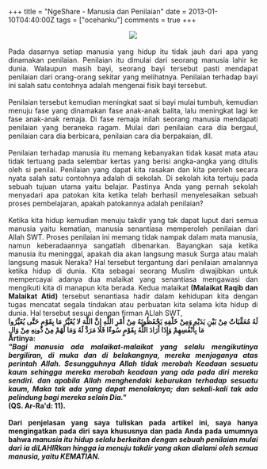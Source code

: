 +++
title = "NgeShare - Manusia dan Penilaian"
date = 2013-01-10T04:40:00Z
tags = ["ocehanku"]
comments = true
+++

<center><img border="0" data-original-height="600" data-original-width="1200" src="https://1.bp.blogspot.com/-VPlV6UecGfE/XNsxXrDlp2I/AAAAAAAATrk/wHIL1T_1Czgvj5cu8lRUuy91nmtVTzcRACLcBGAs/s1600/penilaian.png" /></center><br />
<div style="text-align: justify;">Pada dasarnya setiap manusia yang hidup itu tidak jauh dari apa yang dinamakan penilaian. Penilaian itu dimulai dari seorang manusia lahir ke dunia. Walaupun masih bayi, seorang bayi tersebut pasti mendapat penilaian dari orang-orang sekitar yang melihatnya. Penilaian terhadap bayi ini salah satu contohnya adalah mengenai fisik bayi tersebut.<br /><br />
Penilaian tersebut kemudian meningkat saat si bayi mulai tumbuh, kemudian menuju fase yang dinamakan fase anak-anak balita, lalu meningkat lagi ke fase anak-anak remaja. Di fase remaja inilah seorang manusia mendapati penilaian yang beraneka ragam. Mulai dari penilaian cara dia bergaul, penilaian cara dia berbicara, penilaian cara dia berpakaian, dll.<br /><br />
Penilaian terhadap manusia itu memang kebanyakan tidak kasat mata atau tidak tertuang pada selembar kertas yang berisi angka-angka yang ditulis oleh si penilai. Penilaian yang dapat kita rasakan dan kita peroleh secara nyata salah satu contohnya adalah di sekolah. Di sekolah kita tertuju pada sebuah tujuan utama yaitu belajar. Pastinya Anda yang pernah sekolah menyadari apa patokan kita ketika telah berhasil menyelesaikan sebuah proses pembelajaran, apakah patokannya adalah penilaian?<br /><br />
Ketika kita hidup kemudian menuju takdir yang tak dapat luput dari semua manusia yaitu kematian, manusia senantiasa memperoleh penilaian dari Allah SWT. Proses penilaian ini memang tidak nampak dalam mata manusia, namun keberadaannya sangatlah dibenarkan. Bayangkan saja ketika manusia itu meninggal, apakah dia akan langsung masuk Surga atau malah langsung masuk Neraka? Hal tersebut tergantung dari penilaian amalannya ketika hidup di dunia. Kita sebagai seorang Muslim diwajibkan untuk mempercayai adanya dua malaikat yang senantiasa mengawasi dan mengikuti kita di manapun kita berada. Kedua malaikat&nbsp;<b>(Malaikat Raqib dan Malaikat Atid)</b>&nbsp;tersebut senantiasa hadir dalam kehidupan kita dengan tugas mencatat segala tindakan atau perbuatan kita selama kita hidup di dunia. Hal tersebut sesuai dengan firman ALlah SWT,<br />
<b>لَهُ مُعَقِّبَاتٌ مِنْ بَيْنِ يَدَيْهِ وَمِنْ خَلْفِهِ يَحْفَظُونَهُ مِنْ أَمْرِ اللَّهِ إِنَّ اللَّهَ لا يُغَيِّرُ مَا بِقَوْمٍ حَتَّى يُغَيِّرُوا مَا بِأَنْفُسِهِمْ وَإِذَا أَرَادَ اللَّهُ بِقَوْمٍ سُوءًا فَلا مَرَدَّ لَهُ وَمَا لَهُمْ مِنْ دُونِهِ مِنْ وَالٍ<br />
Artinya:<br />
<i>"Bagi manusia ada malaikat-malaikat yang selalu mengikutinya bergiliran, di muka dan di belakangnya, mereka menjaganya atas perintah Allah. Sesungguhnya Allah tidak merobah Keadaan sesuatu kaum sehingga mereka merobah keadaan yang ada pada diri mereka sendiri. dan apabila Allah menghendaki keburukan terhadap sesuatu kaum, Maka tak ada yang dapat menolaknya; dan sekali-kali tak ada pelindung bagi mereka selain Dia."</i><br />
(QS. Ar-Ra'd: 11).<br /><br />
Dari penjelasan yang saya tuliskan pada artikel ini, saya hanya mengingatkan pada diri saya khususnya dan pada Anda pada umumnya bahwa <i>manusia itu hidup selalu berkaitan dengan sebuah penilaian mulai dari ia diLAHIRkan hingga ia menuju takdir yang akan dialami oleh semua manusia, yaitu KEMATIAN.</i></div>
